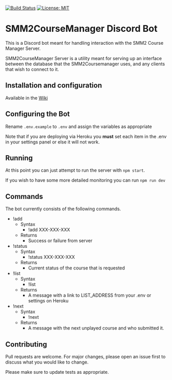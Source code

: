 [![Build Status](https://travis-ci.org/TunedChaos/smm2coursemanager-discord-bot.svg?branch=master)](https://travis-ci.org/TunedChaos/smm2coursemanager-discord-bot) [![License: MIT](https://img.shields.io/badge/License-MIT-yellow.svg)](https://opensource.org/licenses/MIT)
# SMM2CourseManager Discord Bot
This is a Discord bot meant for handling interaction with the SMM2 Course Manager Server.

SMM2CourseManager Server is a utility meant for serving up an interface between the database that the SMM2Coursemanager uses, and any clients that wish to connect to it.

## Installation and configuration
Available in the [Wiki](https://github.com/TunedChaos/smm2coursemanager-discord-bot/wiki)

## Configuring the Bot
Rename `.env.example` to `.env` and assign the variables as appropriate

Note that if you are deploying via Heroku you **must** set each item in the .env in your settings panel or else it will not work.

## Running
At this point you can just attempt to run the server with `npm start`.

If you wish to have some more detailed monitoring you can run `npm run dev`

## Commands
The bot currently consists of the following commands.
- !add
  - Syntax
    - !add XXX-XXX-XXX
  - Returns
    - Success or failure from server
- !status
  - Syntax
    - !status XXX-XXX-XXX
  - Returns
    - Current status of the course that is requested
- !list
  - Syntax
    - !list
  - Returns
    - A message with a link to LIST_ADDRESS from your .env or settings on Heroku
- !next
  - Syntax
    - !next
  - Returns
    - A message with the next unplayed course and who submitted it.

## Contributing
Pull requests are welcome. For major changes, please open an issue first to discuss what you would like to change.

Please make sure to update tests as appropriate.
